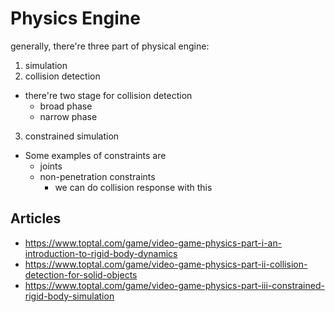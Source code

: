 # Physics Engine
generally, there're three part of physical engine:
1. simulation
2. collision detection
  - there're two stage for collision detection
    - broad phase
    - narrow phase
3. constrained simulation
  - Some examples of constraints are
    - joints
    - non-penetration constraints
      - we can do collision response with this 

## Articles
- https://www.toptal.com/game/video-game-physics-part-i-an-introduction-to-rigid-body-dynamics
- https://www.toptal.com/game/video-game-physics-part-ii-collision-detection-for-solid-objects
- https://www.toptal.com/game/video-game-physics-part-iii-constrained-rigid-body-simulation